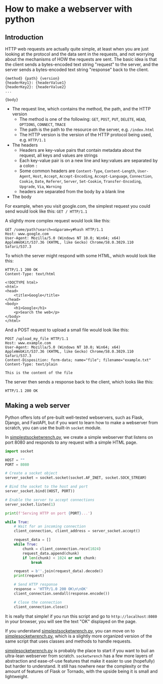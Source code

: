 # How to make a webserver with python
## Introduction
HTTP web requests are actually quite simple, at least when you are just looking at the protocol and the data sent in the requests, and not worrying about the mechanisms of HOW the requests are sent.
The basic idea is that the client sends a bytes-encoded text string "request" to the server, and the server sends a bytes-encoded text string "response" back to the client.

```
{method} {path} {version}
{headerKey1}: {headerValue1}
{headerKey2}: {headerValue2}
...

{body}
```

- The request line, which contains the method, the path, and the HTTP version
  - The method is one of the following: `GET`, `POST`, `PUT`, `DELETE`, `HEAD`, `OPTIONS`, `CONNECT`, `TRACE`
  - The path is the path to the resource on the server, e.g. `/index.html`
  - The HTTP version is the version of the HTTP protocol being used, e.g. `HTTP/1.1`
- The headers
    - Headers are key-value pairs that contain metadata about the request, all keys and values are strings
    - Each key-value pair is on a new line and key:values are separated by a colon `:`
    - Some common headers are `Content-Type`, `Content-Length`, `User-Agent`, `Host`, `Accept`, `Accept-Encoding`, `Accept-Language`, `Connection`, `Cookie`, `Date`, `Referer`, `Server`, `Set-Cookie`, `Transfer-Encoding`, `Upgrade`, `Via`, `Warning`
    - headers are separated from the body by a blank line
- The body

For example, when you visit google.com, the simplest request you could send would look like this:
`GET / HTTP/1.1`

A slightly more complex request would look like this:
```
GET /some/path?search=x&param=y#hash HTTP/1.1
Host: www.google.com
User-Agent: Mozilla/5.0 (Windows NT 10.0; Win64; x64) AppleWebKit/537.36 (KHTML, like Gecko) Chrome/58.0.3029.110 Safari/537.3
```

To which the server might respond with some HTML, which would look like this:
```
HTTP/1.1 200 OK
Content-Type: text/html

<!DOCTYPE html>
<html>
<head>
    <title>Google</title>
</head>
<body>
    <h1>Google</h1>
    <p>Search the web</p>
</body>
</html>
```

And a POST request to upload a small file would look like this:
```
POST /upload_my_file HTTP/1.1
Host: www.example.com
User-Agent: Mozilla/5.0 (Windows NT 10.0; Win64; x64) AppleWebKit/537.36 (KHTML, like Gecko) Chrome/58.0.3029.110 Safari/537.3
Content-Disposition: form-data; name="file"; filename="example.txt"
Content-Type: text/plain

This is the content of the file
```

The server then sends a response back to the client, which looks like this:
```
HTTP/1.1 200 OK
```

## Making a web server
Python offers lots of pre-built well-tested webservers, such as Flask, Django, and FastAPI, but if you want to learn how to make a webserver from scratch, you can use the built-in `socket` module.

In [simplestsocketwrench.py](./src/simplestsocketwrench.py), we create a simple webserver that listens on port 8080 and responds to any request with a simple HTML page.

```python
import socket

HOST = ""
PORT = 8080

# Create a socket object
server_socket = socket.socket(socket.AF_INET, socket.SOCK_STREAM)

# Bind the socket to the host and port
server_socket.bind((HOST, PORT))

# Enable the server to accept connections
server_socket.listen(1)

print(f'Serving HTTP on port {PORT}...')

while True:
    # Wait for an incoming connection
    client_connection, client_address = server_socket.accept()

    request_data = []
    while True:
        chunk = client_connection.recv(1024)
        request_data.append(chunk)
        if len(chunk) < 1024 or not chunk:
            break

    request = b''.join(request_data).decode()
    print(request)

    # Send HTTP response
    response = 'HTTP/1.0 200 OK\n\nOK'
    client_connection.sendall(response.encode())

    # Close the connection
    client_connection.close()
```

It is really that simple! if you run this script and go to `http://localhost:8080` in your browser, you will see the text "OK" displayed on the page.


If you understand [simplestsocketwrench.py](./src/simplestsocketwrench.py), you can move on to [simplesocketwrench.py](./src/simplesocketwrench.py), which is a slightly more organized version of the same script that uses classes and methods to handle requests.

[simplesocketwrench.py](./src/simplesocketwrench.py) is probably the place to start if you want to buil an ultra-lean webserver from scratch.
`socketwrench` has a few more layers of abstraction and ease-of-use features that make it easier to use (hopefully) but harder to understand. 
It still has nowhere near the complexity or the amount of features of Flask or Tornado, with the upside being it is small and lightweight.





